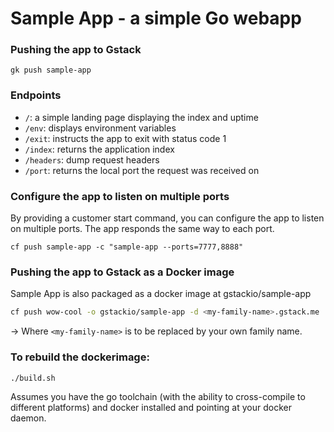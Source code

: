 # Sample App - a simple Go webapp

### Pushing the app to Gstack

```
gk push sample-app
```

### Endpoints

- `/`: a simple landing page displaying the index and uptime
- `/env`: displays environment variables
- `/exit`: instructs the app to exit with status code 1
- `/index`: returns the application index
- `/headers`: dump request headers
- `/port`: returns the local port the request was received on

### Configure the app to listen on multiple ports

By providing a customer start command, you can configure the app to listen on multiple ports. The app responds the same way to each port.
```
cf push sample-app -c "sample-app --ports=7777,8888"
```

### Pushing the app to Gstack as a Docker image

Sample App is also packaged as a docker image at gstackio/sample-app

```bash
cf push wow-cool -o gstackio/sample-app -d <my-family-name>.gstack.me
```

→ Where `<my-family-name>` is to be replaced by your own family name.

### To rebuild the dockerimage:

```bash
./build.sh
```

Assumes you have the go toolchain (with the ability to cross-compile to different platforms) and docker installed and pointing at your docker daemon.
